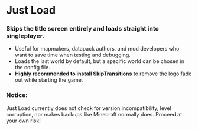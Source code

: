 # Just Load

### **Skips the title screen entirely and loads straight into singleplayer.**

- Useful for mapmakers, datapack authors, and mod developers who want to save time when testing and debugging.
- Loads the last world by default, but a specific world can be chosen in the config file.
- **Highly recommended to install [SkipTransitions](https://github.com/trufflezmc/skip-transitions)** to remove the logo fade out while starting the game.

### Notice:

Just Load currently does not check for version incompatibility, level corruption, nor makes backups like Minecraft normally does. Proceed at your own risk!
